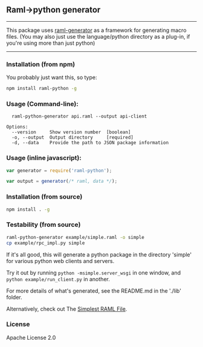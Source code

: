 ## Raml->python generator
----

This package uses [raml-generator](
https://github.com/mulesoft-labs/raml-generator)
 as a framework for generating macro files.
  (You may also just use the language/python
 directory as a plug-in, if you're using more
 than just python)

----

### Installation (from npm)

You probably just want this, so type:

```sh
npm install raml-python -g
```

### Usage (Command-line):
```
  raml-python-generator api.raml --output api-client

Options:
  --version     Show version number  [boolean]
  -o, --output  Output directory     [required]
  -d, --data    Provide the path to JSON package information
```

### Usage (inline javascript):

```javascript
var generator = require('raml-python');

var output = generator(/* raml, data */);
```

### Installation (from source)

```sh
npm install . -g
```

### Testability (from source)

```sh
raml-python-generator example/simple.raml -o simple
cp example/rpc_impl.py simple
```

If it's all good, this will generate a python package in the directory 'simple' for various
 python web clients and servers.

Try it out by running `python -msimple.server_wsgi` in one window,
and `python example/run_client.py` in another.

For more details of what's generated, see the README.md in the './lib' folder.

Alternatively, check out The [Simplest RAML File](http://b.ccl.io/2015/05/24/simplest-raml-file).

### License

Apache License 2.0
